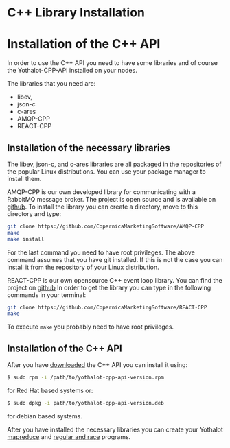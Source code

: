 # C++ Library Installation

# Installation of the C++ API

In order to use the C++ API you need to have some libraries and of course
the Yothalot-CPP-API installed on your nodes.

The libraries that you need are:
*   libev, 
*   json-c
*   c-ares
*   AMQP-CPP
*   REACT-CPP

## Installation of the necessary libraries

The libev, json-c, and c-ares libraries are all packaged in the repositories
of the popular Linux distributions. You can use your package manager to install
them.

AMQP-CPP is our own developed library for communicating with a RabbitMQ
message broker. The project is open source and is available on 
[github](https://github.com/CopernicaMarketingSoftware/AMQP-CPP).
To install the library you can create a directory, move to this directory and type:

```bash
git clone https://github.com/CopernicaMarketingSoftware/AMQP-CPP
make
make install
```
For the last command you need to have root privileges. The above command
assumes that you have git installed. If this is not the case you can install
it from the repository of your Linux distribution.


REACT-CPP is our own opensource C++ event loop library. You can find the project
on [github](https://github.com/CopernicaMarketingSoftware/REACT-CPP)
In order to get the library you can type in the following commands in 
your terminal:
```bash
git clone https://github.com/CopernicaMarketingSoftware/REACT-CPP
make
```
To execute `make` you probably need to have root privileges.

## Installation of the C++ API
After you have [downloaded](/download) the C++ API you can install it 
using:

```bash
$ sudo rpm -i /path/to/yothalot-cpp-api-version.rpm
```
for Red Hat based systems or:
```bash
$ sudo dpkg -i path/to/yothalot-cpp-api-version.deb
```
for debian based systems.

After you have installed the necessary libraries you can create your 
Yothalot [mapreduce](copernica-docs:Yothalot/cpp-program "MapReduce program")
and [regular and race](copernica-docs:Yothalot/cpp-other "Regualar and race program") programs.
